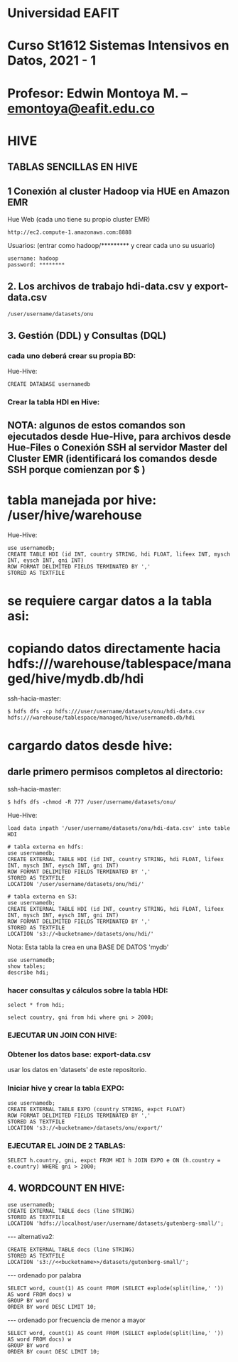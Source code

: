 # Universidad EAFIT
# Curso St1612 Sistemas Intensivos en Datos, 2021 - 1
# Profesor: Edwin Montoya M. – emontoya@eafit.edu.co

# HIVE

## TABLAS SENCILLAS EN HIVE

## 1 Conexión al cluster Hadoop via HUE en Amazon EMR

Hue Web (cada uno tiene su propio cluster EMR)

    http://ec2.compute-1.amazonaws.com:8888
    

Usuarios: (entrar como hadoop/********* y crear cada uno su usuario)

    username: hadoop
    password: ********

## 2. Los archivos de trabajo hdi-data.csv y export-data.csv

    /user/username/datasets/onu

## 3. Gestión (DDL) y Consultas (DQL)

### cada uno deberá crear su propia BD:

Hue-Hive:

    CREATE DATABASE usernamedb

### Crear la tabla HDI en Hive:

## NOTA: algunos de estos comandos son ejecutados desde Hue-Hive, para archivos desde Hue-Files o Conexión SSH al servidor Master del Cluster EMR (identificará los comandos desde SSH porque comienzan por $ )

# tabla manejada por hive: /user/hive/warehouse

Hue-Hive:

    use usernamedb;
    CREATE TABLE HDI (id INT, country STRING, hdi FLOAT, lifeex INT, mysch INT, eysch INT, gni INT) 
    ROW FORMAT DELIMITED FIELDS TERMINATED BY ','
    STORED AS TEXTFILE

# se requiere cargar datos a la tabla asi:
# 
# copiando datos directamente hacia hdfs:///warehouse/tablespace/managed/hive/mydb.db/hdi

ssh-hacia-master:

    $ hdfs dfs -cp hdfs:///user/username/datasets/onu/hdi-data.csv hdfs:///warehouse/tablespace/managed/hive/usernamedb.db/hdi

#
# cargardo datos desde hive:

## darle primero permisos completos al directorio:

ssh-hacia-master:

    $ hdfs dfs -chmod -R 777 /user/username/datasets/onu/

Hue-Hive:

    load data inpath '/user/username/datasets/onu/hdi-data.csv' into table HDI

    # tabla externa en hdfs: 
    use usernamedb;
    CREATE EXTERNAL TABLE HDI (id INT, country STRING, hdi FLOAT, lifeex INT, mysch INT, eysch INT, gni INT) 
    ROW FORMAT DELIMITED FIELDS TERMINATED BY ',' 
    STORED AS TEXTFILE 
    LOCATION '/user/username/datasets/onu/hdi/'

    # tabla externa en S3: 
    use usernamedb;
    CREATE EXTERNAL TABLE HDI (id INT, country STRING, hdi FLOAT, lifeex INT, mysch INT, eysch INT, gni INT) 
    ROW FORMAT DELIMITED FIELDS TERMINATED BY ',' 
    STORED AS TEXTFILE 
    LOCATION 's3://<bucketname>/datasets/onu/hdi/'


Nota: Esta tabla la crea en una BASE DE DATOS 'mydb'

    use usernamedb;
    show tables;
    describe hdi;

### hacer consultas y cálculos sobre la tabla HDI:

    select * from hdi;

    select country, gni from hdi where gni > 2000;    

### EJECUTAR UN JOIN CON HIVE:

### Obtener los datos base: export-data.csv

usar los datos en 'datasets' de este repositorio.

### Iniciar hive y crear la tabla EXPO:

    use usernamedb;
    CREATE EXTERNAL TABLE EXPO (country STRING, expct FLOAT) 
    ROW FORMAT DELIMITED FIELDS TERMINATED BY ',' 
    STORED AS TEXTFILE 
    LOCATION 's3://<bucketname>/datasets/onu/export/'

### EJECUTAR EL JOIN DE 2 TABLAS:

    SELECT h.country, gni, expct FROM HDI h JOIN EXPO e ON (h.country = e.country) WHERE gni > 2000;

## 4. WORDCOUNT EN HIVE:

    use usernamedb;
    CREATE EXTERNAL TABLE docs (line STRING) 
    STORED AS TEXTFILE 
    LOCATION 'hdfs://localhost/user/username/datasets/gutenberg-small/';

--- alternativa2:

    CREATE EXTERNAL TABLE docs (line STRING) 
    STORED AS TEXTFILE 
    LOCATION 's3://<<bucketname>>/datasets/gutenberg-small/';

--- ordenado por palabra

    SELECT word, count(1) AS count FROM (SELECT explode(split(line,' ')) AS word FROM docs) w 
    GROUP BY word 
    ORDER BY word DESC LIMIT 10;

--- ordenado por frecuencia de menor a mayor

    SELECT word, count(1) AS count FROM (SELECT explode(split(line,' ')) AS word FROM docs) w 
    GROUP BY word 
    ORDER BY count DESC LIMIT 10;
